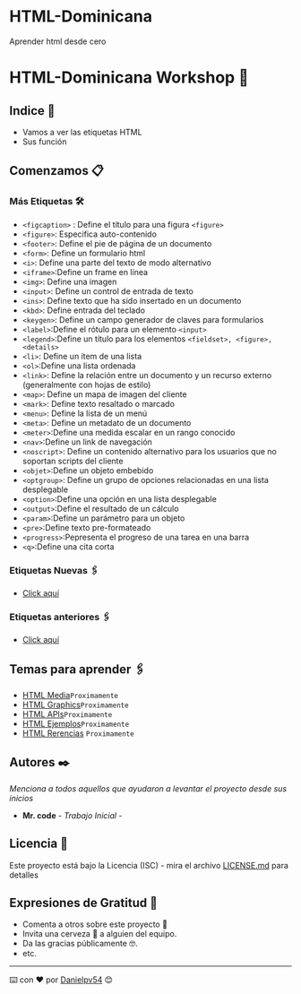 # HTML-Dominicana
Aprender html desde cero 
# HTML-Dominicana Workshop 📌


## Indice 🚀

* Vamos a ver las etiquetas HTML
* Sus función 



## Comenzamos 📋



### Más Etiquetas  🛠️


* `<figcaption>` : Define el título para una figura `<figure>`
* `<figure>`: Especifica auto-contenido
* `<footer>`: Define el pie de página de un documento
* `<form>`: Define un formulario html
* `<i>`: Define una parte del texto de modo alternativo
* `<iframe>`:Define un frame en línea
* `<img>`: Define una imagen
* `<input>`: Define un control de entrada de texto
* `<ins>`: Define texto que ha sido insertado en un documento
* `<kbd>`: Define entrada del teclado
* `<keygen>`: Define un campo generador de claves para formularios
* `<label>`:Define el rótulo para un elemento `<input>`
* `<legend>`:Define un título para los elementos `<fieldset>, <figure>, <details>`
* `<li>`: Define un ítem de una lista
* `<ol>`:Define una lista ordenada
* `<link>`: Define la relación entre un documento y un recurso externo (generalmente con hojas de estilo)
* `<map>`: Define un mapa de imagen del cliente
* `<mark>`: Define texto resaltado o marcado
* `<menu>`: Define la lista de un menú
* `<meta>`: Define un metadato de un documento
* `<meter>`:Define una medida escalar en un rango conocido
* `<nav>`:Define un link de navegación
* `<noscript>`: Define un contenido alternativo para los usuarios que no soportan scripts del cliente
* `<objet>`:Define un objeto embebido
* `<optgroup>`: Define un grupo de opciones relacionadas en una lista desplegable
* `<option>`:Define una opción en una lista desplegable
* `<output>`:Define el resultado de un cálculo
* `<param>`:Define un parámetro para un objeto
* `<pre>`:Define texto pre-formateado
* `<progress>`:Pepresenta el progreso de una tarea en una barra
* `<q>`:Define una cita corta


### Etiquetas Nuevas  🖇️
* [Click aquí](https://github.com/danipv54/HTML-Dominicana/blob/master/basico-html/Etiquetas-part3.md)

### Etiquetas anteriores  🖇️

* [Click aquí](https://github.com/danipv54/HTML-Dominicana/blob/master/basico-html/Etiquetas-part1.md)








## Temas para aprender  🖇️


* [HTML Media]()`Proximamente`
* [HTML Graphics]()`Proximamente`
* [HTML APIs]()`Proximamente`
* [HTML Ejemplos]()`Proximamente`
* [HTML Rerencias]() `Proximamente`




## Autores ✒️

_Menciona a todos aquellos que ayudaron a levantar el proyecto desde sus inicios_

* **Mr. code** - *Trabajo Inicial* - 



## Licencia 📄

Este proyecto está bajo la Licencia (ISC) - mira el archivo [LICENSE.md](LICENSE.md) para detalles

## Expresiones de Gratitud 🎁

* Comenta a otros sobre este proyecto 📢
* Invita una cerveza 🍺 a alguien del equipo. 
* Da las gracias públicamente 🤓.
* etc.


---
⌨️ con ❤️ por [Danielpv54](https://github.com/danipv54) 😊
